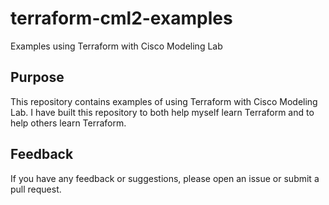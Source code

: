 # terraform-cml2-examples
Examples using Terraform with Cisco Modeling Lab

## Purpose
This repository contains examples of using Terraform with Cisco Modeling Lab.
I have built this repository to both help myself learn Terraform and to help
others learn Terraform.

## Feedback
If you have any feedback or suggestions, please open an issue or submit a pull
request.